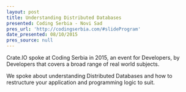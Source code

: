 ```yaml
---
layout: post
title: Understanding Distributed Databases
presented: Coding Serbia - Novi Sad
pres_url: 'http://codingserbia.com/#slideProgram'
date_presented: 08/10/2015
pres_source: null
---
```


Crate.IO spoke at Coding Serbia in 2015, an event for Developers, by Developers that covers a broad range of real world subjects.

We spoke about understanding Distributed Databases and how to restructure your application and programming logic to suit.

